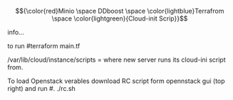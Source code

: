 


$${\color{red}Minio \space DDboost \space \color{lightblue}Terrafrom \space \color{lightgreen}{Cloud-init Scrip}}$$	



info...

to run #terraform main.tf

/var/lib/cloud/instance/scripts  = where new server runs its cloud-ini script from.

To load Openstack verables download RC script form opennstack gui (top right) and run #. ./rc.sh 
